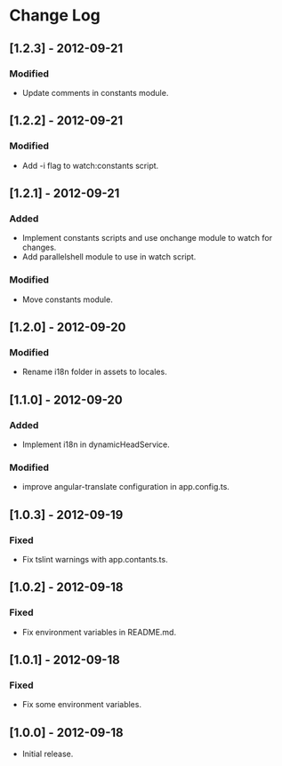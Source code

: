# Change Log

## [1.2.3] - 2012-09-21

### Modified
- Update comments in constants module.


## [1.2.2] - 2012-09-21

### Modified
- Add -i flag to watch:constants script.


## [1.2.1] - 2012-09-21

### Added
- Implement constants scripts and use onchange module to watch for changes.
- Add parallelshell module to use in watch script.

### Modified
- Move constants module.


## [1.2.0] - 2012-09-20

### Modified
- Rename i18n folder in assets to locales.


## [1.1.0] - 2012-09-20

### Added
- Implement i18n in dynamicHeadService.

### Modified
- improve angular-translate configuration in app.config.ts.


## [1.0.3] - 2012-09-19

### Fixed
- Fix tslint warnings with app.contants.ts.


## [1.0.2] - 2012-09-18

### Fixed
- Fix environment variables in README.md.


## [1.0.1] - 2012-09-18

### Fixed
- Fix some environment variables.


## [1.0.0] - 2012-09-18

* Initial release.